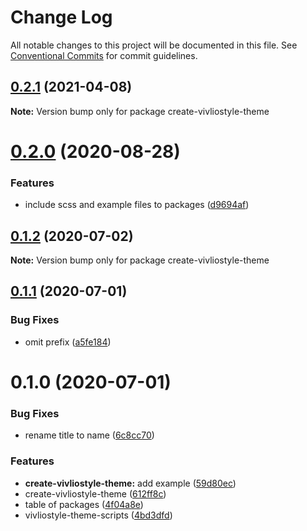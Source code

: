 # Change Log

All notable changes to this project will be documented in this file.
See [Conventional Commits](https://conventionalcommits.org) for commit guidelines.

## [0.2.1](https://github.com/vivliostyle/themes/compare/create-vivliostyle-theme@0.2.0...create-vivliostyle-theme@0.2.1) (2021-04-08)

**Note:** Version bump only for package create-vivliostyle-theme

# [0.2.0](https://github.com/vivliostyle/themes/compare/create-vivliostyle-theme@0.1.2...create-vivliostyle-theme@0.2.0) (2020-08-28)

### Features

- include scss and example files to packages ([d9694af](https://github.com/vivliostyle/themes/commit/d9694afea56d95569f707c19106b42ba56c28964))

## [0.1.2](https://github.com/vivliostyle/themes/compare/create-vivliostyle-theme@0.1.1...create-vivliostyle-theme@0.1.2) (2020-07-02)

**Note:** Version bump only for package create-vivliostyle-theme

## [0.1.1](https://github.com/vivliostyle/themes/compare/create-vivliostyle-theme@0.1.0...create-vivliostyle-theme@0.1.1) (2020-07-01)

### Bug Fixes

- omit prefix ([a5fe184](https://github.com/vivliostyle/themes/commit/a5fe1849567eaf1b16f701679d6f15606ab552da))

# 0.1.0 (2020-07-01)

### Bug Fixes

- rename title to name ([6c8cc70](https://github.com/vivliostyle/themes/commit/6c8cc709e888e7f63119f0c4f44675ce774c9b5c))

### Features

- **create-vivliostyle-theme:** add example ([59d80ec](https://github.com/vivliostyle/themes/commit/59d80ec452c20cb75a8cdf1bfae6b6eb63719f0c))
- create-vivliostyle-theme ([612ff8c](https://github.com/vivliostyle/themes/commit/612ff8c5e59d94a04f4b9acd2bf37c68734df265))
- table of packages ([4f04a8e](https://github.com/vivliostyle/themes/commit/4f04a8e165d7b29fdedb52b330699ef32e6541cc))
- vivliostyle-theme-scripts ([4bd3dfd](https://github.com/vivliostyle/themes/commit/4bd3dfd66ec47029e8bdf1b73ac3b2eae147a851))

